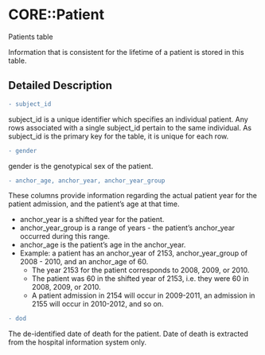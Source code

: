 # CORE::Patient

Patients table


Information that is consistent for the lifetime of a patient is stored in this table.

## Detailed Description 

```diff
- subject_id
```
subject_id is a unique identifier which specifies an individual patient. 
Any rows associated with a single subject_id pertain to the same individual. 
As subject_id is the primary key for the table, it is unique for each row.

```diff
- gender
```
gender is the genotypical sex of the patient.

```diff
- anchor_age, anchor_year, anchor_year_group
```
These columns provide information regarding the actual patient year for the patient admission, and the patient’s age at that time.
- anchor_year is a shifted year for the patient.
- anchor_year_group is a range of years - the patient’s anchor_year occurred during this range.
- anchor_age is the patient’s age in the anchor_year.
- Example: a patient has an anchor_year of 2153, anchor_year_group of 2008 - 2010, and an anchor_age of 60.
	- The year 2153 for the patient corresponds to 2008, 2009, or 2010.
	- The patient was 60 in the shifted year of 2153, i.e. they were 60 in 2008, 2009, or 2010.
	- A patient admission in 2154 will occur in 2009-2011, an admission in 2155 will occur in 2010-2012, and so on.
	
```diff
- dod
```
The de-identified date of death for the patient. Date of death is extracted from the hospital information system only. 

